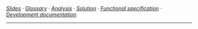 *[Slides](https://docs.google.com/presentation/d/1o5J6twJ9vyvXOYP_qyf5fXrTT5rfl9VULBgo7Pq-gz4/edit#slide=id.p) ·
  [Glossary](analysis.md) ·
  [Analysis](analysis.md) ·
  [Solution](solution.md) ·
  [Functional specification](specification.md) ·
  [Development documentation](development.md)*
  
---
